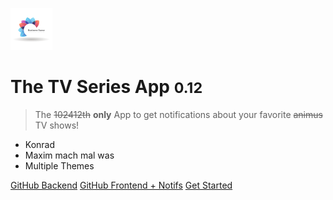 <!-- ![](yes.png) -->
![logo](8982.svg)

# The TV Series App <small>0.12</small>

> The ~~102412th~~ **only** App to get notifications about your favorite ~~animus~~ TV shows!

* Konrad
* Maxim mach mal was
* Multiple Themes

[GitHub Backend](https://github.com/AyyKamp/tvdb-rest)
[GitHub Frontend + Notifs](https://github.com/massenmensch/TheTVSeriesApp)
[Get Started](#Info)

<!-- ![](https://media.discordapp.net/attachments/410171118310391808/410550886096568331/unknown.png) -->
